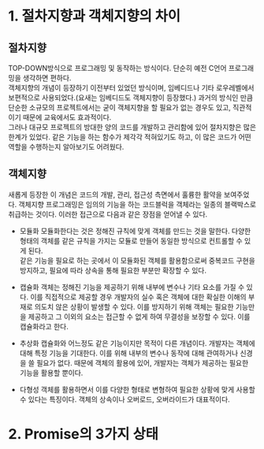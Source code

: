 # 1. 절차지향과 객체지향의 차이

## 절차지향

TOP-DOWN방식으로 프로그래밍 및 동작하는 방식이다. 단순히 예전 C언어 프로그래밍을 생각하면 편하다.  
객체지향의 개념이 등장하기 이전부터 있었던 방식이며, 임베디드나 기타 로우레벨에서 보편적으로 사용되었다.(요새는 임베디드도 객체지향이 등장했다.) 과거의 방식인 만큼 단순한 소규모의 프로젝트에서는 굳이 객체지향을 할 필요가 없는 경우도 있고, 직관적이기 때문에 교육에서도 효과적이다.  
그러나 대규모 프로젝트의 방대한 양의 코드를 개발하고 관리함에 있어 절차지향은 많은 한계가 있었다. 같은 기능을 하는 함수가 제각각 적혀있기도 하고, 이 많은 코드가 어떤 역할을 수행하는지 알아보기도 어려웠다.

## 객체지향

새롭게 등장한 이 개념은 코드의 개발, 관리, 접근성 측면에서 훌륭한 활약을 보여주었다.
객체지향 프로그래밍은 임의의 기능을 하는 코드블럭을 객체라는 일종의 블랙박스로 취급하는 것이다. 이러한 접근으로 다음과 같은 장점을 얻어낼 수 있다.

- 모듈화
  모듈화한다는 것은 정해진 규칙에 맞게 객체를 만드는 것을 말한다. 다양한 형태의 객체를 같은 규칙을 가지는 모듈로 만들어 동일한 방식으로 컨트롤할 수 있게 된다.  
   같은 기능을 필요로 하는 곳에서 이 모듈화된 객체를 활용함으로써 중복코드 구현을 방지하고, 필요에 따라 상속을 통해 필요한 부분만 확장할 수 있다.

- 캡슐화
  객체는 정해진 기능을 제공하기 위해 내부에 변수나 기타 요소를 가질 수 있다. 이를 직접적으로 제공할 경우 개발자의 실수 혹은 객체에 대한 확실한 이해의 부재로 의도치 않은 상황이 발생할 수 있다. 이를 방지하기 위해 객체는 필요한 기능만을 제공하고 그 이외의 요소는 접근할 수 없게 하여 무결성을 보장할 수 있다. 이를 캡슐화라고 한다.

- 추상화
  캡슐화와 어느정도 같은 기능이지만 목적이 다른 개념이다. 개발자는 객체에 대해 특정 기능을 기대한다. 이를 위해 내부의 변수나 동작에 대해 관여하거나 신경을 쓸 필요가 없다. 때문에 객체의 활용에 있어, 개발자는 객체가 제공하는 필요한 기능을 활용할 뿐이다.

- 다형성
  객체를 활용하면서 이를 다양한 형태로 변형하여 필요한 상황에 맞게 사용할 수 있다는 특징이다. 객체의 상속이나 오버로드, 오버라이드가 대표적이다.

# 2. Promise의 3가지 상태

